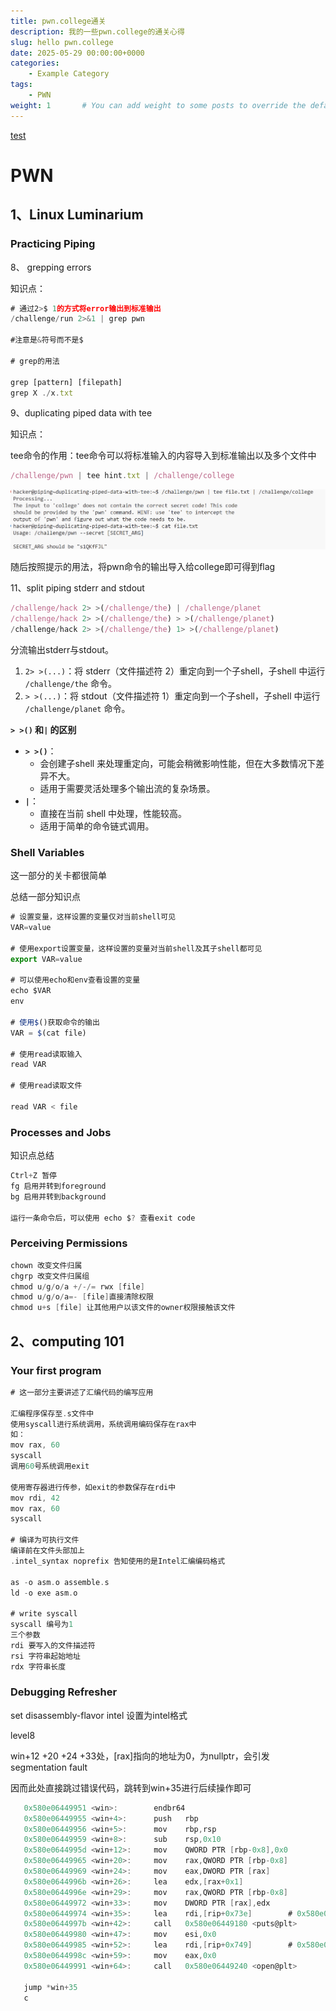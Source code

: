 ```yaml
---
title: pwn.college通关
description: 我的一些pwn.college的通关心得
slug: hello pwn.college
date: 2025-05-29 00:00:00+0000
categories:
    - Example Category
tags:
    - PWN
weight: 1       # You can add weight to some posts to override the default sorting (date descending)
---
```

[test](test.md)

# PWN

## **1、Linux Luminarium**

### **Practicing Piping**

8、 grepping errors

知识点：

```jsx
# 通过2>$ 1的方式将error输出到标准输出
/challenge/run 2>&1 | grep pwn

#注意是&符号而不是$

# grep的用法

grep [pattern] [filepath]
grep X ./x.txt
```

9、duplicating piped data with tee

知识点：

tee命令的作用：tee命令可以将标准输入的内容导入到标准输出以及多个文件中

```jsx
/challenge/pwn | tee hint.txt | /challenge/college
```

![image.png](image.png)

随后按照提示的用法，将pwn命令的输出导入给college即可得到flag

11、split piping stderr and stdout

```jsx
/challenge/hack 2> >(/challenge/the) | /challenge/planet 
/challenge/hack 2> >(/challenge/the) > >(/challenge/planet)
/challenge/hack 2> >(/challenge/the) 1> >(/challenge/planet)
```

分流输出stderr与stdout。

1. `2> >(...)`：将 stderr（文件描述符 2）重定向到一个子shell，子shell 中运行 `/challenge/the` 命令。
2. `> >(...)`：将 stdout（文件描述符 1）重定向到一个子shell，子shell 中运行 `/challenge/planet` 命令。

**`> >()` 和`|` 的区别**

- **`> >()`**：
    - 会创建子shell 来处理重定向，可能会稍微影响性能，但在大多数情况下差异不大。
    - 适用于需要灵活处理多个输出流的复杂场景。
- **`|`**：
    - 直接在当前 shell 中处理，性能较高。
    - 适用于简单的命令链式调用。

### **Shell Variables**

这一部分的关卡都很简单

总结一部分知识点

```jsx
# 设置变量，这样设置的变量仅对当前shell可见
VAR=value

# 使用export设置变量，这样设置的变量对当前shell及其子shell都可见
export VAR=value

# 可以使用echo和env查看设置的变量
echo $VAR
env

# 使用$()获取命令的输出
VAR = $(cat file)

# 使用read读取输入
read VAR

# 使用read读取文件

read VAR < file
```

### **Processes and Jobs**

知识点总结

```go
Ctrl+Z 暂停
fg 启用并转到foreground
bg 启用并转到background

运行一条命令后，可以使用 echo $? 查看exit code
```

### **Perceiving Permissions**

```go
chown 改变文件归属
chgrp 改变文件归属组
chmod u/g/o/a +/-/= rwx [file]
chmod u/g/o/a=- [file]直接清除权限
chmod u+s [file] 让其他用户以该文件的owner权限接触该文件

```

## **2、computing 101**

### Your first program

```go
# 这一部分主要讲述了汇编代码的编写应用

汇编程序保存至.s文件中
使用syscall进行系统调用，系统调用编码保存在rax中
如：
mov rax, 60
syscall
调用60号系统调用exit

使用寄存器进行传参，如exit的参数保存在rdi中
mov rdi, 42
mov rax, 60
syscall

# 编译为可执行文件
编译前在文件头部加上
.intel_syntax noprefix 告知使用的是Intel汇编编码格式

as -o asm.o assemble.s
ld -o exe asm.o

# write syscall
syscall 编号为1
三个参数
rdi 要写入的文件描述符
rsi 字符串起始地址
rdx 字符串长度

```

### **Debugging Refresher**

set disassembly-flavor intel 设置为intel格式

level8

win+12 +20 +24 +33处，[rax]指向的地址为0，为nullptr，会引发segmentation fault

因而此处直接跳过错误代码，跳转到win+35进行后续操作即可

```go
   0x580e06449951 <win>:        endbr64 
   0x580e06449955 <win+4>:      push   rbp
   0x580e06449956 <win+5>:      mov    rbp,rsp
   0x580e06449959 <win+8>:      sub    rsp,0x10
   0x580e0644995d <win+12>:     mov    QWORD PTR [rbp-0x8],0x0
   0x580e06449965 <win+20>:     mov    rax,QWORD PTR [rbp-0x8]
   0x580e06449969 <win+24>:     mov    eax,DWORD PTR [rax]
   0x580e0644996b <win+26>:     lea    edx,[rax+0x1]
   0x580e0644996e <win+29>:     mov    rax,QWORD PTR [rbp-0x8]
   0x580e06449972 <win+33>:     mov    DWORD PTR [rax],edx
   0x580e06449974 <win+35>:     lea    rdi,[rip+0x73e]        # 0x580e0644a0b9
   0x580e0644997b <win+42>:     call   0x580e06449180 <puts@plt>
   0x580e06449980 <win+47>:     mov    esi,0x0
   0x580e06449985 <win+52>:     lea    rdi,[rip+0x749]        # 0x580e0644a0d5
   0x580e0644998c <win+59>:     mov    eax,0x0
   0x580e06449991 <win+64>:     call   0x580e06449240 <open@plt>
   
   jump *win+35
   c
```